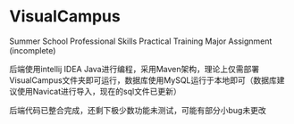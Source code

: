 # VisualCampus
Summer School Professional Skills Practical Training Major Assignment (incomplete)

后端使用intellij IDEA Java进行编程，采用Maven架构，理论上仅需部署VisualCampus文件夹即可运行，数据库使用MySQL运行于本地即可（数据库建议使用Navicat进行导入，现在的sql文件已更新）

后端代码已整合完成，还剩下极少数功能未测试，可能有部分小bug未更改
